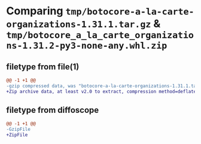 # Comparing `tmp/botocore-a-la-carte-organizations-1.31.1.tar.gz` & `tmp/botocore_a_la_carte_organizations-1.31.2-py3-none-any.whl.zip`

## filetype from file(1)

```diff
@@ -1 +1 @@
-gzip compressed data, was "botocore-a-la-carte-organizations-1.31.1.tar", last modified: Sat Jul  8 01:42:31 2023, max compression
+Zip archive data, at least v2.0 to extract, compression method=deflate
```

## filetype from diffoscope

```diff
@@ -1 +1 @@
-GzipFile
+ZipFile
```

